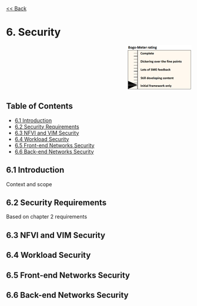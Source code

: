 [<< Back](../../openstack)

# 6. Security
<p align="right"><img src="../figures/bogo_ifo.png" alt="scope" title="Scope" width="35%"/></p>

## Table of Contents
* [6.1 Introduction](#6.1)
* [6.2 Security Requirements](#6.2)
* [6.3 NFVI and VIM Security](#6.3)
* [6.4 Workload Security](#6.4)
* [6.5 Front-end Networks Security](#6.5)
* [6.6 Back-end Networks Security](#6.6)

<a name="6.1"></a>
## 6.1 Introduction

Context and scope

<a name="6.2"></a>
## 6.2 Security Requirements

Based on chapter 2 requirements

<a name="6.3"></a>
## 6.3 NFVI and VIM Security

<a name="6.4"></a>
## 6.4 Workload Security

<a name="6.5"></a>
## 6.5 Front-end Networks Security

<a name="6.6"></a>
## 6.6 Back-end Networks Security
